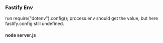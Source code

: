 ### Fastify Env
run require("dotenv").config();
process.env should get the value,
but here fastify.config still undefined.

#### node server.js
